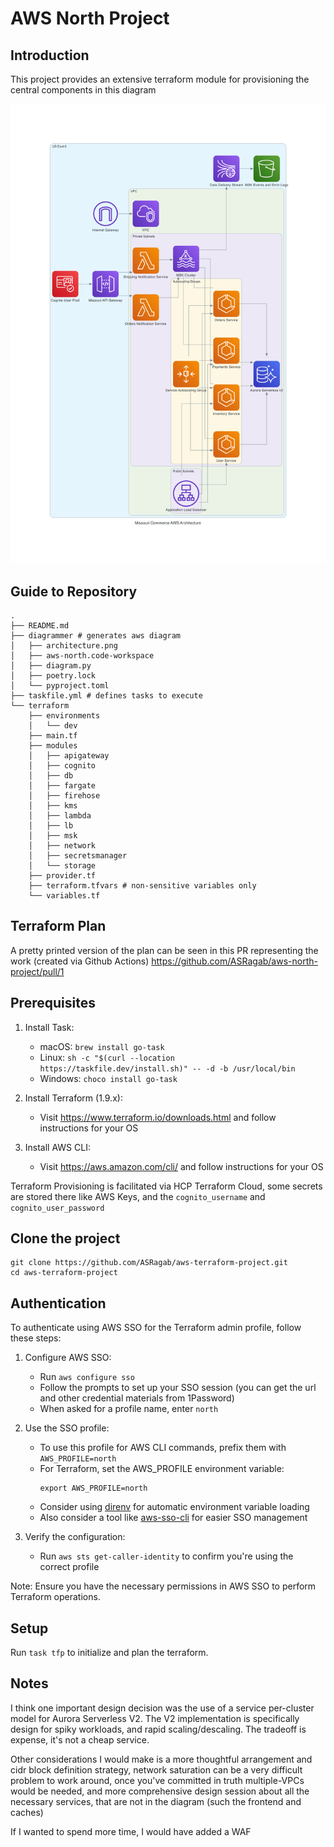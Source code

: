 # AWS North Project

## Introduction 
This project provides an extensive terraform module for provisioning the central components
in this diagram

![](diagrammer/architecture.png)

## Guide to Repository

```
.
├── README.md
├── diagrammer # generates aws diagram
│   ├── architecture.png
│   ├── aws-north.code-workspace
│   ├── diagram.py
│   ├── poetry.lock
│   └── pyproject.toml
├── taskfile.yml # defines tasks to execute
└── terraform
    ├── environments
    │   └── dev
    ├── main.tf
    ├── modules
    │   ├── apigateway
    │   ├── cognito
    │   ├── db
    │   ├── fargate
    │   ├── firehose
    │   ├── kms
    │   ├── lambda
    │   ├── lb
    │   ├── msk
    │   ├── network
    │   ├── secretsmanager
    │   └── storage
    ├── provider.tf
    ├── terraform.tfvars # non-sensitive variables only
    └── variables.tf
```

## Terraform Plan

A pretty printed version of the plan can be seen in this PR representing the work (created via Github Actions)
https://github.com/ASRagab/aws-north-project/pull/1


## Prerequisites

1. Install Task:
   - macOS: `brew install go-task`
   - Linux: `sh -c "$(curl --location https://taskfile.dev/install.sh)" -- -d -b /usr/local/bin`
   - Windows: `choco install go-task`

2. Install Terraform (1.9.x):
   - Visit https://www.terraform.io/downloads.html and follow instructions for your OS

3. Install AWS CLI:
   - Visit https://aws.amazon.com/cli/ and follow instructions for your OS

Terraform Provisioning is facilitated via HCP Terraform Cloud, some secrets are stored there like AWS Keys, and the `cognito_username` and `cognito_user_password`

## Clone the project

```
git clone https://github.com/ASRagab/aws-terraform-project.git
cd aws-terraform-project
```

## Authentication
To authenticate using AWS SSO for the Terraform admin profile, follow these steps:

1. Configure AWS SSO:
   - Run `aws configure sso`
   - Follow the prompts to set up your SSO session (you can get the url and other credential materials from 1Password)
   - When asked for a profile name, enter `north`

2. Use the SSO profile:
   - To use this profile for AWS CLI commands, prefix them with `AWS_PROFILE=north`
   - For Terraform, set the AWS_PROFILE environment variable:
     ```
     export AWS_PROFILE=north
     ```
   - Consider using [direnv](https://direnv.net/) for automatic environment variable loading
   - Also consider a tool like [aws-sso-cli](https://github.com/synfinatic/aws-sso-cli) for easier SSO management

3. Verify the configuration:
   - Run `aws sts get-caller-identity` to confirm you're using the correct profile

Note: Ensure you have the necessary permissions in AWS SSO to perform Terraform operations.

## Setup

Run `task tfp` to initialize and plan the terraform.

## Notes

I think one important design decision was the use of a service per-cluster model
for Aurora Serverless V2. The V2 implementation is specifically design for spiky
workloads, and rapid scaling/descaling. The tradeoff is expense, it's not a cheap 
service.

Other considerations I would make is a more thoughtful arrangement and cidr
block definition strategy, network saturation can be a very difficult problem
to work around, once you've committed in truth multiple-VPCs would be needed,
and more comprehensive design session about all the necessary services, that
are not in the diagram (such the frontend and caches)

If I wanted to spend more time, I would have added a WAF

